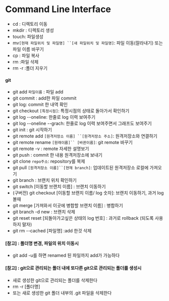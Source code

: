 # Command Line Interface

- cd : 디렉토리 이동
- mkdir : 디렉토리 생성
- touch: 파일생성
- mv`[현재 파일위치 및 파일명] ``[새 파일위치 및 파일명]`: 파일 이동(잘라내기) 또는 파일 이름 바꾸기
- cp : 파일 복사
- rm :파일 삭제
- rm -r :폴더 지우기





#### git

- git add `파일이름`  : 파일 add
- git commit : add한 파일 commit
- git log: commit 한 내역 확인
- git checkout `[특정시점]`:  특정시점의 상태로 돌아가서 확인하기
- git log --oneline: 한줄로 log 이력 보여주기
- git log --oneline --grach: 한줄로 log 이력 보여주면서 그래프도 보여주기
- git init : git 시작하기
- git remote add `[원격저장소 이름] ``[원격저장소 주소]`: 원격저장소와 연결하기
- git remote rename `[원래이름]`` [바뀐이름]`: git remote 바꾸기
- git remote -v :  remote 자세한 설명보기
- git push : commit 한 내용 원격저장소에 보내기
- git clone `repo주소`: repository를 복제
- git pull `[원격저장소 이름]``[현재 branch]`: 업데이트된 원격저장소 로컬에 가져오기
- git branch : 브랜치 위치 확인하기
- git switch [이동할 브랜치 이름] : 브랜치 이동하기
- (구버전) git checkout [이동할 브랜치 이름/ log 숫자]: 브랜치 이동하기, 과거 log 볼때
- git merge [가져와서 이곳에 병합할 브랜치 이름] : 병합하기
- git branch -d new : 브랜치 삭제
- git reset reset [되돌아가고싶은 상태의 log 번호] : 과거로 rollback (되도록 사용하지 말자)
- git rm --cached [파일명] :add 한것 삭제





#### [참고] : 폴더명 변경, 파일의 위치 이동시 

- git add -u를 하면 renamed 된 파일까지 add가 가능하다



####  [참고] : git으로 관리되는 폴더 내에 또다른 git으로 관리되는 폴더를 생성시

- 새로 생성한 git으로 관리되는 폴더를 삭제한다
- rm -r [폴더명]
- 또는 새로 생성한 git 폴더 내부의 .git 파일을 삭제한다


